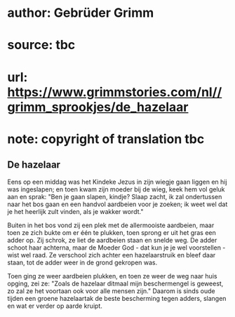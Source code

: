 # author: Gebrüder Grimm
# source: tbc
# url: https://www.grimmstories.com/nl//grimm_sprookjes/de_hazelaar
# note: copyright of translation tbc

## De hazelaar 

Eens op een middag was het Kindeke Jezus in zijn wiegje gaan liggen en
hij was ingeslapen; en toen kwam zijn moeder bij de wieg, keek hem vol
geluk aan en sprak: "Ben je gaan slapen, kindje? Slaap zacht, ik zal
ondertussen naar het bos gaan en een handvol aardbeien voor je zoeken;
ik weet wel dat je het heerlijk zult vinden, als je wakker wordt."

Buiten in het bos vond zij een plek met de allermooiste aardbeien, maar
toen ze zich bukte om er één te plukken, toen sprong er uit het gras een
adder op. Zij schrok, ze liet de aardbeien staan en snelde weg. De adder
schoot haar achterna, maar de Moeder God - dat kun je je wel
voorstellen - wist wel raad. Ze verschool zich achter een hazelaarstruik
en bleef daar staan, tot de adder weer in de grond gekropen was.

Toen ging ze weer aardbeien plukken, en toen ze weer de weg naar huis
opging, zei ze: "Zoals de hazelaar ditmaal mijn beschermengel is
geweest, zo zal ze het voortaan ook voor alle mensen zijn." Daarom is
sinds oude tijden een groene hazelaartak de beste bescherming tegen
adders, slangen en wat er verder op aarde kruipt.
